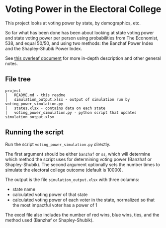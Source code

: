 # Voting Power in the Electoral College
This project looks at voting power by state, by demographics, etc.

So far what has been done has been about looking at state voting power and state
voting power per person using probabilities from The Economist, 538, and equal
50/50, and using two methods: the Banzhaf Power Index and the Shapley-Shubik
Power Index.

See [this overleaf document](https://www.overleaf.com/project/5f8117bb557f6100010866bc)
for more in-depth description and other general notes.

## File tree
```
project
│   README.md - this readme
│   simulation_output.xlsx - output of simulation run by voting_power_simulation.py
│   states.xlsx - contains data on each state
|   voting_power_simulation.py - python script that updates simulation_output.xlsx
```

## Running the script
Run the script `voting_power_simulation.py` directly.

The first argument should be either `banzhaf` or `ss`, which will determine
which method the script uses for determining voting power (Banzhaf or
Shapley-Shubik). The second argument optionally sets the number times to
simulate the electoral college outcome (default is 10000).

The output is the file `simulation_output.xlsx` with three columns:
- state name
- calculated voting power of that state
- calculated voting power of each voter in the state, normalized so that the
most impactful voter has a power of 1

The excel file also includes the number of red wins, blue wins, ties, and
the method used (Banzhaf or Shapley-Shubik).
